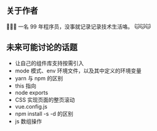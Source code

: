 ## 关于作者

🎉🎉🎉 一名 99 年程序员，没事就记录记录技术生活咯。 🐱🐱🐱

## 未来可能讨论的话题

- 让自己的组件库支持按需引入
- mode 模式、env 环境文件，以及其中定义的环境变量
- yarn 与 npm 的区别
- this 指向
- node exports
- CSS 实现页面的整页滚动
- vue.config.js
- npm install -s -d 的区别
- js 数组操作
